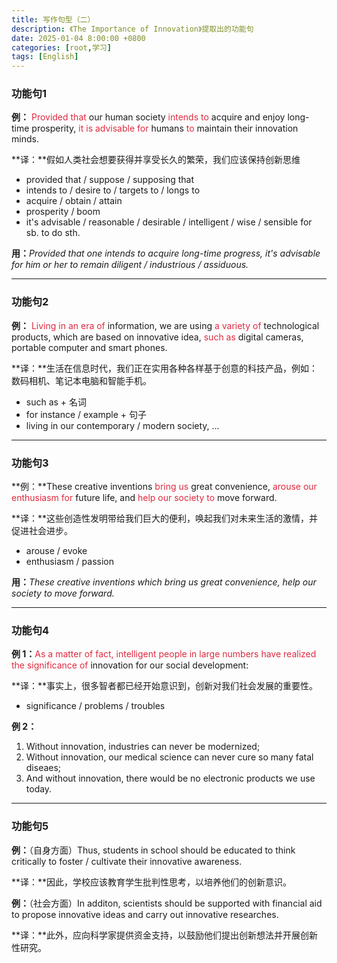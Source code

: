 ```yaml
---
title: 写作句型（二）
description: 《The Importance of Innovation》提取出的功能句
date: 2025-01-04 8:00:00 +0800
categories: [root,学习]
tags: [English]
---
```


### 功能句1
**例：** <font style="color:#DF2A3F;">Provided that</font> our human society <font style="color:#DF2A3F;">intends to</font> acquire and enjoy long-time prosperity, <font style="color:#DF2A3F;">it is advisable for</font> humans <font style="color:#DF2A3F;">to</font> maintain their innovation minds.

**译：**假如人类社会想要获得并享受长久的繁荣，我们应该保持创新思维

+ provided that / suppose / supposing that
+ intends to / desire to / targets to / longs to
+ acquire / obtain / attain
+ prosperity / boom
+ it's advisable / reasonable / desirable / intelligent / wise / sensible for sb. to do sth.

**用：**_Provided that one intends to acquire long-time progress, it's advisable for him or her to remain diligent / industrious / assiduous._

---

### 功能句2
**例：** <font style="color:#DF2A3F;">Living in an era of</font> information, we are using <font style="color:#DF2A3F;">a variety of</font> technological products, which are based on innovative idea, <font style="color:#DF2A3F;">such as</font> digital cameras, portable computer and smart phones.

**译：**生活在信息时代，我们正在实用各种各样基于创意的科技产品，例如：数码相机、笔记本电脑和智能手机。

+ such as + 名词
+ for instance / example + 句子
+ living in our contemporary / modern society, ...

---

### 功能句3
**例：**These creative inventions <font style="color:#DF2A3F;">bring us</font> great convenience, <font style="color:#DF2A3F;">arouse our enthusiasm for</font> future life, and <font style="color:#DF2A3F;">help our society to</font> move forward.

**译：**这些创造性发明带给我们巨大的便利，唤起我们对未来生活的激情，并促进社会进步。

+ arouse / evoke
+ enthusiasm / passion

**用：**_These creative inventions which bring us great convenience, help our society to move forward._

---

### 功能句4
**例 1：**<font style="color:#DF2A3F;">As a matter of fact, intelligent people in large numbers have realized the significance of</font> innovation for our social development:

**译：**事实上，很多智者都已经开始意识到，创新对我们社会发展的重要性。

+ significance / problems / troubles

**例 2：**

1. Without innovation, industries can never be modernized;
2. Without innovation, our medical science can never cure so many fatal diseaes;
3. And without innovation, there would be no electronic products we use today.

---

### 功能句5
**例：**（自身方面）Thus, students in school should be educated to think critically to foster / cultivate their innovative awareness.

**译：**因此，学校应该教育学生批判性思考，以培养他们的创新意识。

**例：**（社会方面）In additon, scientists should be supported with financial aid to propose innovative ideas and carry out innovative researches.

**译：**此外，应向科学家提供资金支持，以鼓励他们提出创新想法并开展创新性研究。
